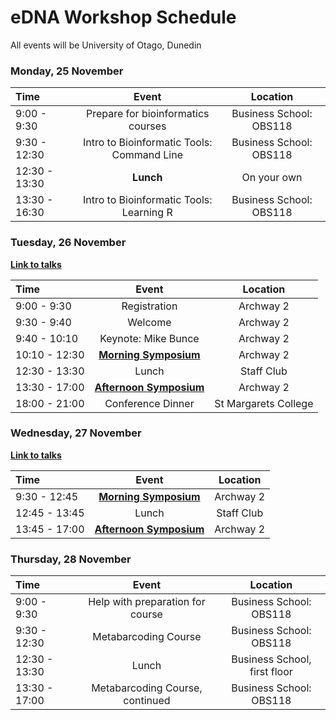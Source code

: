 # eDNA Workshop Schedule

All events will be University of Otago, Dunedin

### Monday, 25 November

| Time | Event | Location |
| :---  | :---:   | :---: |
| 9:00 - 9:30 | Prepare for bioinformatics courses | Business School: OBS118 |
| 9:30 - 12:30 | Intro to Bioinformatic Tools:<br>Command Line | Business School: OBS118 |
| 12:30 - 13:30 | **Lunch** | On your own | 
| 13:30 - 16:30 | Intro to Bioinformatic Tools:<br>Learning R | Business School: OBS118 |

### Tuesday, 26 November

[**Link to talks**](tuesday_symposium.md)

| Time | Event | Location |
| :---  | :---:   | :---: |
| 9:00 - 9:30 | Registration | Archway 2 |
| 9:30 - 9:40 | Welcome | Archway 2 |
| 9:40 - 10:10 | Keynote: Mike Bunce | Archway 2 |
| 10:10 - 12:30 | [**Morning Symposium**](tuesday_symposium.md) | Archway 2 |
| 12:30 - 13:30 | Lunch | Staff Club |
| 13:30 - 17:00 | [**Afternoon Symposium**](tuesday_symposium.md) | Archway 2 |
| 18:00 - 21:00 | Conference Dinner | St Margarets College |

### Wednesday, 27 November

[**Link to talks**](wednesday_symposium.md)

| Time | Event | Location |
| :---  | :---:   | :---: |
| 9:30 - 12:45 | [**Morning Symposium**](wednesday_symposium.md) | Archway 2 |
| 12:45 - 13:45 | Lunch | Staff Club |
| 13:45 - 17:00 | [**Afternoon Symposium**](wednesday_symposium.md) | Archway 2 |

### Thursday, 28 November

| Time | Event | Location |
| :---  | :---:   | :---: |
| 9:00 - 9:30 | Help with preparation for course | Business School: OBS118 |
| 9:30 - 12:30 | Metabarcoding Course | Business School: OBS118 |
| 12:30 - 13:30 | Lunch | Business School, first floor |
| 13:30 - 17:00 | Metabarcoding Course, continued | Business School: OBS118 |


